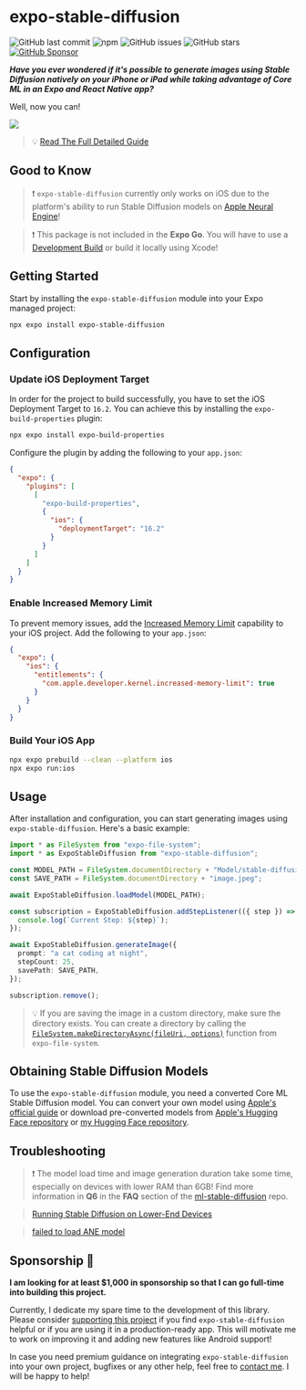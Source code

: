 # expo-stable-diffusion

![GitHub last commit](https://img.shields.io/github/last-commit/andrei-zgirvaci/expo-stable-diffusion)
![npm](https://img.shields.io/npm/v/expo-stable-diffusion)
![GitHub issues](https://img.shields.io/github/issues/andrei-zgirvaci/expo-stable-diffusion)
![GitHub stars](https://img.shields.io/github/stars/andrei-zgirvaci/expo-stable-diffusion)
[![GitHub Sponsor](https://img.shields.io/static/v1?label=Sponsor&message=%E2%9D%A4&logo=GitHub&color=%23fe8e86)](https://ko-fi.com/andrei_zgirvaci)

**_Have you ever wondered if it's possible to generate images using Stable Diffusion natively on your iPhone or iPad while taking advantage of Core ML in an Expo and React Native app?_**

Well, now you can!

![](https://i.imgur.com/1KaxBff.jpg)

> 💡 [Read The Full Detailed Guide](https://andreizgirvaci.com/blog/how-to-create-ai-generated-images-on-ios-in-react-native-using-stable-diffusion)

## Good to Know

> ❗️ `expo-stable-diffusion` currently only works on iOS due to the platform's ability to run Stable Diffusion models on [Apple Neural Engine](https://github.com/hollance/neural-engine)!

> ❗️ This package is not included in the **Expo Go**. You will have to use a [Development Build](https://docs.expo.dev/develop/development-builds/introduction) or build it locally using Xcode!

## Getting Started

Start by installing the `expo-stable-diffusion` module into your Expo managed project:

```bash
npx expo install expo-stable-diffusion
```

## Configuration

### Update iOS Deployment Target

In order for the project to build successfully, you have to set the iOS Deployment Target to `16.2`. You can achieve this by installing the `expo-build-properties` plugin:

```bash
npx expo install expo-build-properties
```

Configure the plugin by adding the following to your `app.json`:

```json
{
  "expo": {
    "plugins": [
      [
        "expo-build-properties",
        {
          "ios": {
            "deploymentTarget": "16.2"
          }
        }
      ]
    ]
  }
}
```

### Enable Increased Memory Limit

To prevent memory issues, add the [Increased Memory Limit](https://developer.apple.com/documentation/bundleresources/entitlements/com_apple_developer_kernel_increased-memory-limit) capability to your iOS project. Add the following to your `app.json`:

```json
{
  "expo": {
    "ios": {
      "entitlements": {
        "com.apple.developer.kernel.increased-memory-limit": true
      }
    }
  }
}
```

### Build Your iOS App

```bash
npx expo prebuild --clean --platform ios
npx expo run:ios
```

## Usage

After installation and configuration, you can start generating images using `expo-stable-diffusion`. Here's a basic example:

```typescript
import * as FileSystem from "expo-file-system";
import * as ExpoStableDiffusion from "expo-stable-diffusion";

const MODEL_PATH = FileSystem.documentDirectory + "Model/stable-diffusion-2-1";
const SAVE_PATH = FileSystem.documentDirectory + "image.jpeg";

await ExpoStableDiffusion.loadModel(MODEL_PATH);

const subscription = ExpoStableDiffusion.addStepListener(({ step }) => {
  console.log(`Current Step: ${step}`);
});

await ExpoStableDiffusion.generateImage({
  prompt: "a cat coding at night",
  stepCount: 25,
  savePath: SAVE_PATH,
});

subscription.remove();
```

> 💡 If you are saving the image in a custom directory, make sure the directory exists. You can create a directory by calling the [`FileSystem.makeDirectoryAsync(fileUri, options)`](https://docs.expo.dev/versions/latest/sdk/filesystem/#filesystemmakedirectoryasyncfileuri-options) function from `expo-file-system`.

## Obtaining Stable Diffusion Models

To use the `expo-stable-diffusion` module, you need a converted Core ML Stable Diffusion model. You can convert your own model using [Apple's official guide](https://github.com/apple/ml-stable-diffusion#-converting-models-to-core-ml) or download pre-converted models from [Apple's Hugging Face repository](https://huggingface.co/apple) or [my Hugging Face repository](https://huggingface.co/andrei-zgirvaci/coreml-stable-diffusion-2-1-split-einsum-v2-txt2img).

## Troubleshooting

> ❗️ The model load time and image generation duration take some time, especially on devices with lower RAM than 6GB! Find more information in **Q6** in the **FAQ** section of the [ml-stable-diffusion](https://github.com/apple/ml-stable-diffusion#-faq) repo.

> [Running Stable Diffusion on Lower-End Devices](https://andreizgirvaci.com/blog/how-to-create-ai-generated-images-on-ios-in-react-native-using-stable-diffusion#running-stable-diffusion-on-lower-end-devices)

> [failed to load ANE model](https://github.com/apple/ml-stable-diffusion/issues/51)

## Sponsorship 🩷

**I am looking for at least $1,000 in sponsorship so that I can go full-time into building this project.**

Currently, I dedicate my spare time to the development of this library. Please consider [supporting this project](https://ko-fi.com/andrei_zgirvaci) if you find `expo-stable-diffusion` helpful or if you are using it in a production-ready app. This will motivate me to work on improving it and adding new features like Android support!

In case you need premium guidance on integrating `expo-stable-diffusion` into your own project, bugfixes or any other help, feel free to [contact me](mailto:me@andreizgirvaci.com?subject=Integrating%20expo-stable-diffusion%20in%20my%20app). I will be happy to help!
